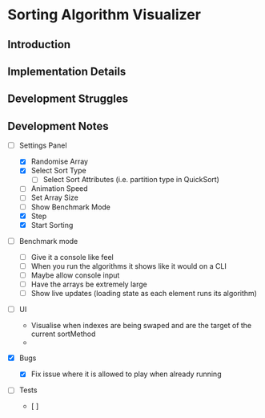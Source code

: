 # Sorting Algorithm Visualizer 

## Introduction 

## Implementation Details 

## Development Struggles 

## Development Notes 

- [ ] Settings Panel
  - [x] Randomise Array 
  - [x] Select Sort Type 
    - [ ] Select Sort Attributes (i.e. partition type in QuickSort)
  - [ ] Animation Speed
  - [ ] Set Array Size
  - [ ] Show Benchmark Mode
  - [x] Step
  - [x] Start Sorting

- [ ] Benchmark mode 
  - [ ] Give it a console like feel 
  - [ ] When you run the algorithms it shows like it would on a CLI 
  - [ ] Maybe allow console input 
  - [ ] Have the arrays be extremely large 
  - [ ] Show live updates (loading state as each element runs its algorithm)

- [ ] UI 
  - Visualise when indexes are being swaped and are the target of the current sortMethod 
  - 

- [x] Bugs 
  - [x] Fix issue where it is allowed to play when already running  

- [ ] Tests 
  - [ ]
